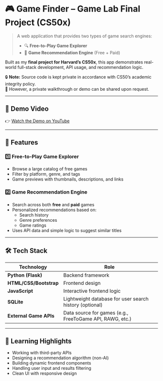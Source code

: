 # 🎮 Game Finder – Game Lab Final Project (CS50x)

> A web application that provides two types of game search engines:  
> - 🔍 **Free-to-Play Game Explorer**  
> - 🤖 **Game Recommendation Engine** (Free + Paid)

Built as my **final project for Harvard’s CS50x**, this app demonstrates real-world full-stack development, API usage, and recommendation logic.

🔒 **Note:** Source code is kept private in accordance with CS50’s academic integrity policy.  
📩 However, a private walkthrough or demo can be shared upon request.

---

## 🎥 Demo Video

👉 [Watch the Demo on YouTube](https://youtu.be/rMWyrg67XtU)

---

## 🌟 Features

### 1️⃣ Free-to-Play Game Explorer
- Browse a large catalog of free games
- Filter by platform, genre, and tags
- Game previews with thumbnails, descriptions, and links

### 2️⃣ Game Recommendation Engine
- Search across both **free** and **paid** games
- Personalized recommendations based on:
  - Search history
  - Genre preferences
  - Game ratings 
- Uses API data and simple logic to suggest similar titles

---

## 🛠 Tech Stack

| Technology | Role |
|------------|------|
| **Python (Flask)** | Backend framework |
| **HTML/CSS/Bootstrap** | Frontend design |
| **JavaScript** | Interactive frontend logic |
| **SQLite** | Lightweight database for user search history (optional) |
| **External Game APIs** | Data source for games (e.g., FreeToGame API, RAWG, etc.) |

---

## 🧠 Learning Highlights

- Working with third-party APIs
- Designing a recommendation algorithm (non-AI)
- Building dynamic frontend components
- Handling user input and results filtering
- Clean UI with responsive design

